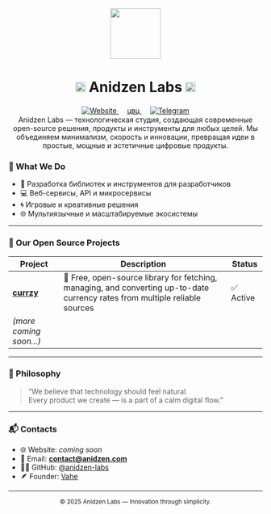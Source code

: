 <div align="center">
  <img src="https://raw.githubusercontent.com/anidzen-labs/Design-assets/refs/heads/main/anidzen/TRANSPARENT_WHITE_RING.png" height="100px">
  <h1><img src="https://raw.githubusercontent.com/anidzen-labs/Design-assets/refs/heads/main/anidzen/TRANSPARENT_TRANSPARENT_RING.png" height="20px"/> Anidzen Labs <img src="https://raw.githubusercontent.com/anidzen-labs/Design-assets/refs/heads/main/anidzen/TRANSPARENT_TRANSPARENT_RING.png" height="20px"/></h1>  
</div>

<div align="center">
  <a href="https://vahe.anidzen.com">
    <img src="https://img.shields.io/badge/website-vahe.anidzen.com-blue?style=flat-square" alt="Website"/>
  </a>ㅤ
  <a href="https://www.linkedin.com/in/vahe-sargsyan-ba5028271">
    цвц
  </a>ㅤ
  <a href="https://t.me/Vahesargsyan2005">
    <img src="https://img.shields.io/badge/Telegram-@Vahesargsyan2005-blue?style=flat-square" alt="Telegram"/>
  </a>
</div>

<div align="center">
   Anidzen Labs — технологическая студия, создающая современные open-source решения, продукты и инструменты для любых целей. Мы объединяем минимализм, скорость и инновации, превращая идеи в простые, мощные и эстетичные цифровые продукты.
</div>

### 💼 What We Do

- 🧩 Разработка библиотек и инструментов для разработчиков  
- 💻 Веб-сервисы, API и микросервисы  
- 🌀 Игровые и креативные решения  
- 🌐 Мультиязычные и масштабируемые экосистемы  

---

### 🚀 Our Open Source Projects

| Project | Description | Status |
|----------|--------------|---------|
| [**currzy**](https://github.com/anidzen-labs/currzy) | 💱 Free, open-source library for fetching, managing, and converting up-to-date currency rates from multiple reliable sources | ✅ Active |
| *(more coming soon...)* |  |  |

---

### 🧩 Philosophy

> “We believe that technology should feel natural.  
>  Every product we create — is a part of a calm digital flow.”

---

### 📬 Contacts

- 🌐 Website: *coming soon*  
- 💌 Email: **contact@anidzen.com**  
- 🧑‍💻 GitHub: [@anidzen-labs](https://github.com/anidzen-labs)  
- 🪶 Founder: [Vahe](https://github.com/vahegalstyan)

---

<div align="center">
  <sub>© 2025 Anidzen Labs — Innovation through simplicity.</sub>
</div>
